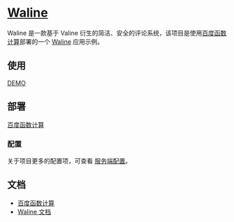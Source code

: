 # [Waline](https://github.com/walinejs/baidu-cfc-starter)


Waline 是一款基于 Valine 衍生的简洁、安全的评论系统，该项目是使用[百度函数计算](https://console.bce.baidu.com/cfc/#/cfc/functions)部署的一个 [Waline](https://waline.js.org) 应用示例。

## 使用

[DEMO](https://7vrjpkgy3nt9g.cfc-execute.bj.baidubce.com)


## 部署

[百度函数计算](https://waline.js.org/guide/server/baidu-cfc.html)

### 配置

关于项目更多的配置项，可查看 [服务端配置](https://waline.js.org/server/basic.html)。

## 文档

- [百度函数计算](https://cloud.baidu.com/doc/CFC/index.html)
- [Waline 文档](https://waline.js.org)
